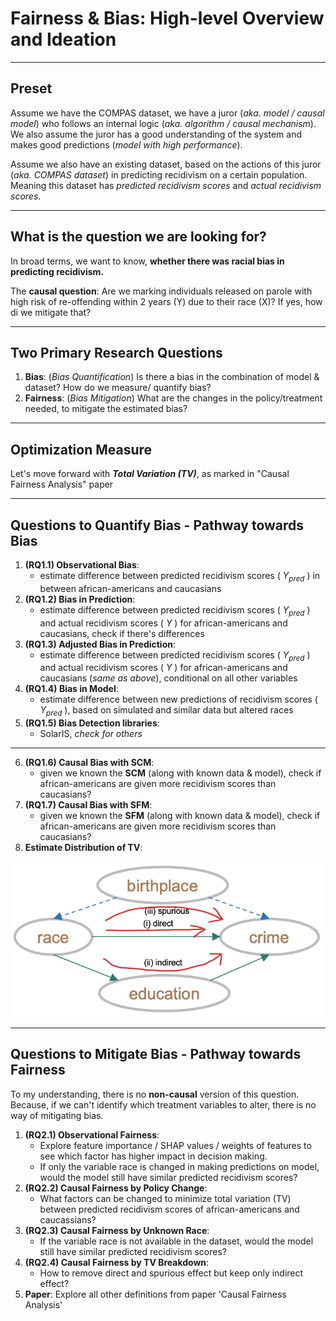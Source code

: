 # Fairness & Bias: High-level Overview and Ideation

---

## Preset

Assume we have the COMPAS dataset, we have a juror (*aka. model / causal model*) who follows an internal logic (*aka. algorithm / causal mechanism*). We also assume the juror has a good understanding of the system and makes good predictions (*model with high performance*).

Assume we also have an existing dataset, based on the actions of this juror (*aka. COMPAS dataset*) in predicting recidivism on a certain population. Meaning this dataset has *predicted recidivism scores* and *actual recidivism scores*.

---

## What is the question we are looking for?

In broad terms, we want to know, **whether there was racial bias in predicting recidivism.**

The **causal question**: Are we marking individuals released on parole with high risk of re-offending within 2 years (Y) due to their race (X)? If yes, how di we mitigate that?

---

## Two Primary Research Questions

1. **Bias**: (*Bias Quantification*) Is there a bias in the combination of model & dataset? How do we measure/ quantify bias?
2. **Fairness**: (*Bias Mitigation*) What are the changes in the policy/treatment needed, to mitigate the estimated bias?

---

## Optimization Measure

Let's move forward with ***Total Variation (TV)***, as marked in "Causal Fairness Analysis" paper

---

## Questions to Quantify Bias - Pathway towards Bias

1. **(RQ1.1) Observational Bias**: 
    - estimate difference between predicted recidivism scores ( $Y_{pred}$ ) in between african-americans and caucasians
2. **(RQ1.2) Bias in Prediction**: 
    - estimate difference between predicted recidivism scores ( $Y_{pred}$ ) and actual recidivism scores ( $Y$ ) for african-americans and caucasians, check if there's differences
3. **(RQ1.3) Adjusted Bias in Prediction**: 
    - estimate difference between predicted recidivism scores ( $Y_{pred}$ ) and actual recidivism scores ( $Y$ ) for african-americans and caucasians (*same as above*), conditional on all other variables
4. **(RQ1.4) Bias in Model**:
    - estimate difference between new predictions of recidivism scores ( $Y_{pred}$ ), based on simulated and similar data but altered races
5. **(RQ1.5) Bias Detection libraries**: 
    - SolarIS, *check for others*
---
6. **(RQ1.6) Causal Bias with SCM**: 
    - given we known the **SCM** (along with known data & model), check if african-americans are given more recidivism scores than caucasians?
7. **(RQ1.7) Causal Bias with SFM**: 
    - given we known the **SFM** (along with known data & model), check if african-americans are given more recidivism scores than caucasians?
8. **Estimate Distribution of TV**: 


![width:300px](causal-effects-pathways.png)

---

## Questions to Mitigate Bias - Pathway towards Fairness

To my understanding, there is no **non-causal** version of this question. Because, if we can't identify which treatment variables to alter, there is no way of mitigating bias.

1. **(RQ2.1) Observational Fairness**: 
    - Explore feature importance / SHAP values / weights of features to see which factor has higher impact in decision making.
    - If only the variable race is changed in making predictions on model, would the model still have similar predicted recidivism scores?
2. **(RQ2.2) Causal Fairness by Policy Change**: 
    - What factors can be changed to minimize total variation (TV) between predicted recidivism scores of african-americans and caucassians?
3. **(RQ2.3) Causal Fairness by Unknown Race**:
    - If the variable race is not available in the dataset, would the model still have similar predicted recidivism scores?
4. **(RQ2.4) Causal Fairness by TV Breakdown**: 
    - How to remove direct and spurious effect but keep only indirect effect?
5. **Paper**: Explore all other definitions from paper 'Causal Fairness Analysis'
